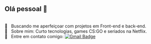 
 ## Olá pessoal 👋

 <br/> :purple_heart: &nbsp; Buscando me aperfeiçoar com projetos em Front-end e back-end.
 <br/> 💬  &nbsp; Sobre mim: Curto tecnologias, games CS:GO e seriados na Netflix.
 <br/> :email: &nbsp; Entre em contato comigo: 
[![Gmail Badge](https://img.shields.io/badge/-bruno01bastos@gmail.com-c14438?style=flat-square&logo=Gmail&logoColor=white&link=mailto:br)](mailto:bruno01bastos@gmail.com)

